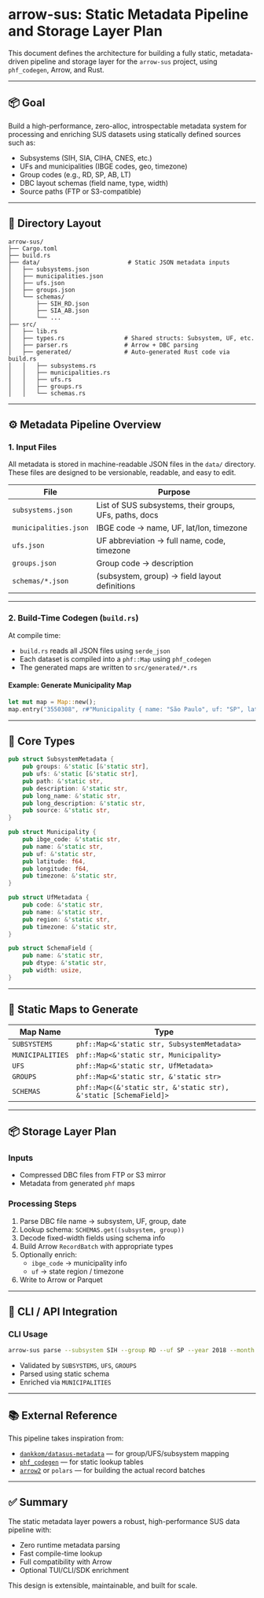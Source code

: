 # arrow-sus: Static Metadata Pipeline and Storage Layer Plan

This document defines the architecture for building a fully static, metadata-driven pipeline and storage layer for the `arrow-sus` project, using `phf_codegen`, Arrow, and Rust.

______________________________________________________________________

## 📦 Goal

Build a high-performance, zero-alloc, introspectable metadata system for processing and enriching SUS datasets using statically defined sources such as:

- Subsystems (SIH, SIA, CIHA, CNES, etc.)
- UFs and municipalities (IBGE codes, geo, timezone)
- Group codes (e.g., RD, SP, AB, LT)
- DBC layout schemas (field name, type, width)
- Source paths (FTP or S3-compatible)

______________________________________________________________________

## 📁 Directory Layout

```text
arrow-sus/
├── Cargo.toml
├── build.rs
├── data/                         # Static JSON metadata inputs
│   ├── subsystems.json
│   ├── municipalities.json
│   ├── ufs.json
│   ├── groups.json
│   └── schemas/
│       ├── SIH_RD.json
│       ├── SIA_AB.json
│       └── ...
├── src/
│   ├── lib.rs
│   ├── types.rs                 # Shared structs: Subsystem, UF, etc.
│   ├── parser.rs                # Arrow + DBC parsing
│   ├── generated/               # Auto-generated Rust code via build.rs
│   │   ├── subsystems.rs
│   │   ├── municipalities.rs
│   │   ├── ufs.rs
│   │   ├── groups.rs
│   │   └── schemas.rs
```

______________________________________________________________________

## ⚙️ Metadata Pipeline Overview

### 1. Input Files

All metadata is stored in machine-readable JSON files in the `data/` directory. These files are designed to be versionable, readable, and easy to edit.

| File                  | Purpose                                                |
| --------------------- | ------------------------------------------------------ |
| `subsystems.json`     | List of SUS subsystems, their groups, UFs, paths, docs |
| `municipalities.json` | IBGE code → name, UF, lat/lon, timezone                |
| `ufs.json`            | UF abbreviation → full name, code, timezone            |
| `groups.json`         | Group code → description                               |
| `schemas/*.json`      | (subsystem, group) → field layout definitions          |

______________________________________________________________________

### 2. Build-Time Codegen (`build.rs`)

At compile time:

- `build.rs` reads all JSON files using `serde_json`
- Each dataset is compiled into a `phf::Map` using `phf_codegen`
- The generated maps are written to `src/generated/*.rs`

#### Example: Generate Municipality Map

```rust
let mut map = Map::new();
map.entry("3550308", r#"Municipality { name: "São Paulo", uf: "SP", latitude: -23.5, longitude: -46.6, timezone: "America/Sao_Paulo" }"#);
```

______________________________________________________________________

## 🧱 Core Types

```rust
pub struct SubsystemMetadata {
    pub groups: &'static [&'static str],
    pub ufs: &'static [&'static str],
    pub path: &'static str,
    pub description: &'static str,
    pub long_name: &'static str,
    pub long_description: &'static str,
    pub source: &'static str,
}

pub struct Municipality {
    pub ibge_code: &'static str,
    pub name: &'static str,
    pub uf: &'static str,
    pub latitude: f64,
    pub longitude: f64,
    pub timezone: &'static str,
}

pub struct UfMetadata {
    pub code: &'static str,
    pub name: &'static str,
    pub region: &'static str,
    pub timezone: &'static str,
}

pub struct SchemaField {
    pub name: &'static str,
    pub dtype: &'static str,
    pub width: usize,
}
```

______________________________________________________________________

## 🧠 Static Maps to Generate

| Map Name         | Type                                                             |
| ---------------- | ---------------------------------------------------------------- |
| `SUBSYSTEMS`     | `phf::Map<&'static str, SubsystemMetadata>`                      |
| `MUNICIPALITIES` | `phf::Map<&'static str, Municipality>`                           |
| `UFS`            | `phf::Map<&'static str, UfMetadata>`                             |
| `GROUPS`         | `phf::Map<&'static str, &'static str>`                           |
| `SCHEMAS`        | `phf::Map<(&'static str, &'static str), &'static [SchemaField]>` |

______________________________________________________________________

## 📦 Storage Layer Plan

### Inputs

- Compressed DBC files from FTP or S3 mirror
- Metadata from generated `phf` maps

### Processing Steps

1. Parse DBC file name → subsystem, UF, group, date
1. Lookup schema: `SCHEMAS.get((subsystem, group))`
1. Decode fixed-width fields using schema info
1. Build Arrow `RecordBatch` with appropriate types
1. Optionally enrich:
   - `ibge_code` → municipality info
   - `uf` → state region / timezone
1. Write to Arrow or Parquet

______________________________________________________________________

## 🧪 CLI / API Integration

### CLI Usage

```bash
arrow-sus parse --subsystem SIH --group RD --uf SP --year 2018 --month 01
```

- Validated by `SUBSYSTEMS`, `UFS`, `GROUPS`
- Parsed using static schema
- Enriched via `MUNICIPALITIES`

______________________________________________________________________

## 📚 External Reference

This pipeline takes inspiration from:

- [`dankkom/datasus-metadata`](https://github.com/dankkom/datasus-metadata) — for group/UFS/subsystem mapping
- [`phf_codegen`](https://docs.rs/phf_codegen) — for static lookup tables
- [`arrow2`](https://docs.rs/arrow2) or `polars` — for building the actual record batches

______________________________________________________________________

## ✅ Summary

The static metadata layer powers a robust, high-performance SUS data pipeline with:

- Zero runtime metadata parsing
- Fast compile-time lookup
- Full compatibility with Arrow
- Optional TUI/CLI/SDK enrichment

This design is extensible, maintainable, and built for scale.
